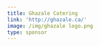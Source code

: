 ```yaml
---
title: Ghazale Catering
link: 'http://ghazale.ca/'
image: /img/ghazale logo.png
type: sponsor
---
```


